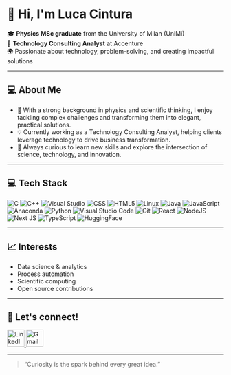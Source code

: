 # 👋 Hi, I'm Luca Cintura

🎓 **Physics MSc graduate** from the University of Milan (UniMi)  
💼 **Technology Consulting Analyst** at Accenture  
🌍 Passionate about technology, problem-solving, and creating impactful solutions

---

## 💻 About Me

- 🔬 With a strong background in physics and scientific thinking, I enjoy tackling complex challenges and transforming them into elegant, practical solutions.
- 💡 Currently working as a Technology Consulting Analyst, helping clients leverage technology to drive business transformation.
- 🚀 Always curious to learn new skills and explore the intersection of science, technology, and innovation.

---

## 💻 Tech Stack
![C](https://img.shields.io/badge/c-394aab.svg?style=for-the-badge&logo=c&logoColor=white)
![C++](https://img.shields.io/badge/c++-00599c.svg?style=for-the-badge&logo=c%2B%2B&logoColor=white)
![Visual Studio](https://img.shields.io/badge/Visual%20Studio-5C2D91.svg?style=for-the-badge&logo=visual-studio&logoColor=white)
![CSS](https://img.shields.io/badge/css-264de4.svg?style=for-the-badge&logo=css&logoColor=white) 
![HTML5](https://img.shields.io/badge/html5-%23E34F26.svg?style=for-the-badge&logo=html5&logoColor=white) 
![Linux](https://img.shields.io/badge/linux-%23121011.svg?style=for-the-badge&logo=linux&logoColor=yellow)
![Java](https://img.shields.io/badge/java-%23ED8B00.svg?style=for-the-badge&logo=openjdk&logoColor=white)
![JavaScript](https://img.shields.io/badge/javascript-%23323330.svg?style=for-the-badge&logo=javascript&logoColor=%23F7DF1E)
![Anaconda](https://img.shields.io/badge/Anaconda-43b049.svg?style=for-the-badge&logo=anaconda&logoColor=white)
![Python](https://img.shields.io/badge/python-3670A0?style=for-the-badge&logo=python&logoColor=ffdd54) 
![Visual Studio Code](https://img.shields.io/badge/Visual%20Studio%20Code-0078d7.svg?style=for-the-badge&logo=visual-studio-code&logoColor=white)
![Git](https://img.shields.io/badge/git-3d2d00?style=for-the-badge&logo=git&logoColor=23F05033) 
![React](https://img.shields.io/badge/react-%2320232a.svg?style=for-the-badge&logo=react&logoColor=%2361DAFB)
![NodeJS](https://img.shields.io/badge/node.js-81cd39?style=for-the-badge&logo=node.js&logoColor=white)
![Next JS](https://img.shields.io/badge/Next-white?style=for-the-badge&logo=next.js&logoColor=black)
![TypeScript](https://img.shields.io/badge/typescript-%23007ACC.svg?style=for-the-badge&logo=typescript&logoColor=white)
![HuggingFace](https://img.shields.io/badge/-HuggingFace-0b0f19?style=for-the-badge&logo=HuggingFace&logoColor=ffd21e)

---

## 📈 Interests

- Data science & analytics
- Process automation
- Scientific computing
- Open source contributions

---

## 🌟 Let's connect!

<a href="https://www.linkedin.com/in/luca-cintura/" target="_blank">
  <img src="https://skillicons.dev/icons?i=linkedin" alt="LinkedIn" width="40" height="40"/> </a>


<a href="mailto:luca.cintura@gmail.com" target="_blank">
  <img src="https://skillicons.dev/icons?i=gmail" alt="Gmail" width="40" height="40"/> </a>

---

> “Curiosity is the spark behind every great idea.”
